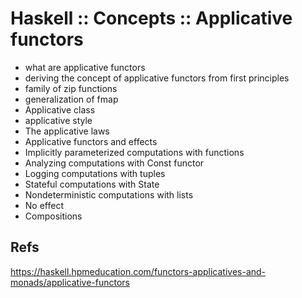 # Haskell :: Concepts :: Applicative functors


- what are applicative functors
- deriving the concept of applicative functors from first principles
- family of zip functions
- generalization of fmap
- Applicative class
- applicative style
- The applicative laws
- Applicative functors and effects
- Implicitly parameterized computations with functions
- Analyzing computations with Const functor
- Logging computations with tuples
- Stateful computations with State
- Nondeterministic computations with lists
- No effect
- Compositions


## Refs

https://haskell.hpmeducation.com/functors-applicatives-and-monads/applicative-functors
